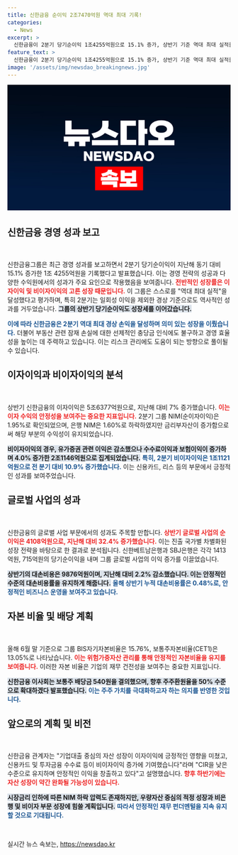 ```yaml
---
title: 신한금융 순이익 2조7470억원 역대 최대 기록!
categories:
  - News
excerpt: >
  신한금융이 2분기 당기순이익 1조4255억원으로 15.1% 증가, 상반기 기준 역대 최대 실적을 달성했다. 이자 및 비이자 이익 고른 성장 속, 글로벌 사업 순이익은 32.4% 급증! 어떤 전략이 성공을 이끌었을까?
feature_text: >
  신한금융이 2분기 당기순이익 1조4255억원으로 15.1% 증가, 상반기 기준 역대 최대 실적을 달성했다. 이자 및 비이자 이익 고른 성장 속, 글로벌 사업 순이익은 32.4% 급증! 어떤 전략이 성공을 이끌었을까?
image: '/assets/img/newsdao_breakingnews.jpg'
---
```


<p><img src="/assets/img/newsdao_breakingnews.jpg" alt="ranknews 속보" /></p>

<h2 data-ke-size="size26">신한금융 경영 성과 보고</h2>

<p data-ke-size="size16">&nbsp;</p>

<p>신한금융그룹은 최근 경영 성과를 보고하면서 2분기 당기순이익이 지난해 동기 대비 15.1% 증가한 1조 4255억원을 기록했다고 발표했습니다. 이는 경영 전략의 성공과 다양한 수익원에서의 성과가 주요 요인으로 작용했음을 보여줍니다. <b><span style="color: #ee2323;">전반적인 성장률은 이자이익 및 비이자이익의 고른 성장 때문입니다.</span></b> 이 그룹은 스스로를 "역대 최대 실적"을 달성했다고 평가하며, 특히 2분기는 일회성 이익을 제외한 경상 기준으로도 역사적인 성과를 거두었습니다. <b><span style="background-color: #21538527;">그룹의 상반기 당기순이익도 성장세를 이어갔습니다.</span></b> </p>

<p><b><span style="color: #1a5490;">이에 따라 신한금융은 2분기 역대 최대 경상 손익을 달성하며 의미 있는 성장을 이뤘습니다.</span></b> 더불어 부동산 관련 잠재 손실에 대한 선제적인 충당금 인식에도 불구하고 경영 효율성을 높이는 데 주력하고 있습니다. 이는 리스크 관리에도 도움이 되는 방향으로 풀이될 수 있습니다. </p>

<h2 data-ke-size="size26">이자이익과 비이자이익의 분석</h2>

<p data-ke-size="size16">&nbsp;</p>

<p>상반기 신한금융의 이자이익은 5조6377억원으로, 지난해 대비 7% 증가했습니다. <b><span style="color: #ee2323;">이는 이자 수익의 안정성을 보여주는 중요한 지표입니다.</span></b> 2분기 그룹 NIM(순이자이익)은 1.95%로 확인되었으며, 은행 NIM은 1.60%로 하락하였지만 금리부자산이 증가함으로써 해당 부분의 수익성이 유지되었습니다. </p>

<p><b><span style="background-color: #21538527;">비이자이익의 경우, 유가증권 관련 이익은 감소했으나 수수료이익과 보험이익이 증가하며 4.0% 증가한 2조1146억원으로 집계되었습니다.</span></b> <b><span style="color: #1a5490;">특히, 2분기 비이자이익은 1조1121억원으로 전 분기 대비 10.9% 증가했습니다.</span></b> 이는 신용카드, 리스 등의 부문에서 긍정적인 성과를 보여주었습니다. </p>

<h2 data-ke-size="size26">글로벌 사업의 성과</h2>

<p data-ke-size="size16">&nbsp;</p>

<p>신한금융의 글로벌 사업 부문에서의 성과도 주목할 만합니다. <b><span style="color: #ee2323;">상반기 글로벌 사업의 순이익은 4108억원으로, 지난해 대비 32.4% 증가했습니다.</span></b> 이는 진출 국가별 차별화된 성장 전략을 바탕으로 한 결과로 분석됩니다. 신한베트남은행과 SBJ은행은 각각 1413억원, 715억원의 당기순이익을 내며 그룹 글로벌 사업의 이익 증가를 이끌었습니다.</p>

<p><b><span style="background-color: #21538527;">상반기의 대손비용은 9876억원이며, 지난해 대비 2.2% 감소했습니다. 이는 안정적인 수준의 대손비용률을 유지하게 해줍니다.</span></b> <b><span style="color: #1a5490;">올해 상반기 누적 대손비용률은 0.48%로, 안정적인 비즈니스 운영을 보여주고 있습니다.</span></b> </p>

<h2 data-ke-size="size26">자본 비율 및 배당 계획</h2>

<p data-ke-size="size16">&nbsp;</p>

<p>올해 6월 말 기준으로 그룹 BIS자기자본비율은 15.76%, 보통주자본비율(CET1)은 13.05%로 나타났습니다. <b><span style="color: #ee2323;">이는 위험가중자산 관리를 통해 안정적인 자본비율을 유지를 보여줍니다.</span></b> 이러한 자본 비율은 기업의 재무 건전성을 보여주는 중요한 지표입니다.</p>

<p><b><span style="background-color: #21538527;">신한금융 이사회는 보통주 배당금 540원을 결의했으며, 향후 주주환원율을 50% 수준으로 확대하겠다 발표했습니다.</span></b> <b><span style="color: #1a5490;">이는 주주 가치를 극대화하고자 하는 의지를 반영한 것입니다.</span></b> </p>

<h2 data-ke-size="size26">앞으로의 계획 및 비전</h2>

<p data-ke-size="size16">&nbsp;</p>

<p>신한금융 관계자는 "기업대출 중심의 자산 성장이 이자이익에 긍정적인 영향을 미쳤고, 신용카드 및 투자금융 수수료 등이 비이자이익 증가에 기여했습니다"라며 "CIR을 낮은 수준으로 유지하며 안정적인 이익을 창출하고 있다"고 설명했습니다. <b><span style="color: #ee2323;">향후 하반기에는 자산 성장이 약간 완화될 가능성이 있습니다.</span></b></p>

<p><b><span style="background-color: #21538527;">시장금리 인하에 따른 NIM 하락 압력도 존재하지만, 우량자산 중심의 적정 성장과 비은행 및 비이자 부문 성장에 힘쓸 계획입니다.</span></b> <b><span style="color: #1a5490;">따라서 안정적인 재무 펀더멘털을 지속 유지할 것으로 기대됩니다.</span></b> </p>

<p data-ke-size="size16">&nbsp;</p>
실시간 뉴스 속보는, <a href="https://newsdao.kr" rel="dofollow">https://newsdao.kr</a>


